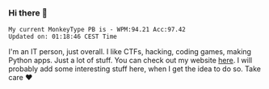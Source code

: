 ### Hi there 👋
<!-- PB START -->
```
My current MonkeyType PB is - WPM:94.21 Acc:97.42
Updated on: 01:18:46 CEST Time
```
<!-- PB END -->
I'm an IT person, just overall. I like CTFs, hacking, coding games, making Python apps. Just a lot of stuff.
You can check out my website [here](https://skill3472.github.io/).
I will probably add some interesting stuff here, when I get the idea to do so. Take care ❤️
